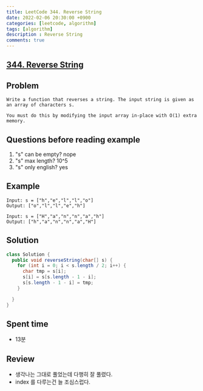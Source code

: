 ```yaml
---
title: LeetCode 344. Reverse String
date: 2022-02-06 20:30:00 +0900
categories: [leetcode, algorithm]
tags: [algorithm]
description : Reverse String
comments: true
---
```


## [344. Reverse String](https://leetcode.com/problems/reverse-string/)

## Problem

```
Write a function that reverses a string. The input string is given as an array of characters s.

You must do this by modifying the input array in-place with O(1) extra memory.
```

## Questions before reading example
1. "s" can be empty? nope
2. "s" max length? 10^5
3. "s" only english? yes

## Example

```
Input: s = ["h","e","l","l","o"]
Output: ["o","l","l","e","h"]

Input: s = ["H","a","n","n","a","h"]
Output: ["h","a","n","n","a","H"]
```

## Solution

```java
class Solution {
  public void reverseString(char[] s) {
    for (int i = 0; i < s.length / 2; i++) {
      char tmp = s[i];
      s[i] = s[s.length - 1 - i];
      s[s.length - 1 - i] = tmp;
    }

  }
}
```

## Spent time
* 13분

## Review

* 생각나는 그대로 풀었는데 다행히 잘 풀렸다.
* index 를 다루는건 늘 조심스럽다.

